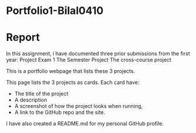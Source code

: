 # Portfolio1-Bilal0410

# Report

In this assignment, i have documented three prior submissions from the first year:
Project Exam 1
The Semester Project
The cross-course project

This is a portfolio webpage that lists these 3 projects.

This page lists the 3 projects as cards.
Each card have:
- The title of the project
- A description
- A screenshot of how the project looks when running,
- A link to the GitHub repo and the site.

I have also created a README.md for my personal GitHub profile.